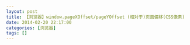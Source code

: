 ```yaml
---
layout: post
title: 【浏览器】window.pageXOffset/pageYOffset (相对于)页面偏移(CSS像素)
date: 2014-02-20 22:17:00
categories: [浏览器]
tags: []
---
```

       